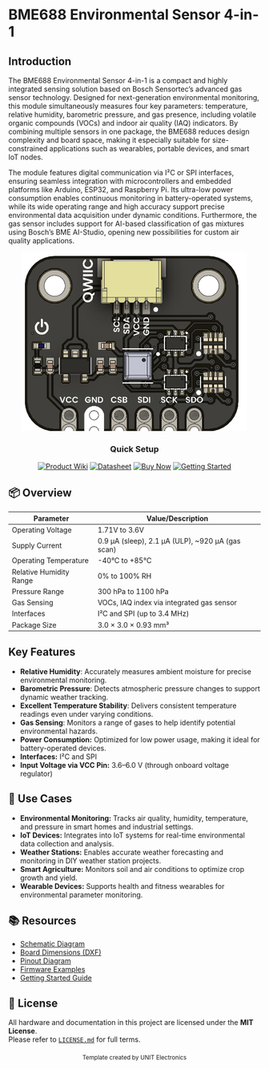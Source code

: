 # BME688 Environmental Sensor 4-in-1

## Introduction

The BME688 Environmental Sensor 4-in-1 is a compact and highly integrated sensing solution based on Bosch Sensortec’s advanced gas sensor technology. Designed for next-generation environmental monitoring, this module simultaneously measures four key parameters: temperature, relative humidity, barometric pressure, and gas presence, including volatile organic compounds (VOCs) and indoor air quality (IAQ) indicators. By combining multiple sensors in one package, the BME688 reduces design complexity and board space, making it especially suitable for size-constrained applications such as wearables, portable devices, and smart IoT nodes.

The module features digital communication via I²C or SPI interfaces, ensuring seamless integration with microcontrollers and embedded platforms like Arduino, ESP32, and Raspberry Pi. Its ultra-low power consumption enables continuous monitoring in battery-operated systems, while its wide operating range and high accuracy support precise environmental data acquisition under dynamic conditions. Furthermore, the gas sensor includes support for AI-based classification of gas mixtures using Bosch’s BME AI-Studio, opening new possibilities for custom air quality applications.



<div align="center">
  <img src="hardware/resources/unit_top_v_1_0_0_bme688_enviromental_sensor_4_in_1.png" width="450px" alt="Development Board">
  <p><em></em></p>
</div>

<div align="center">

### Quick Setup


[<img src="https://img.shields.io/badge/Product%20Wiki-blue?style=for-the-badge" alt="Product Wiki">](https://unit-electronics-mx.github.io/unit_bme688_environmental_sensor_4_in_1/mdbook/index.html)
[<img src="https://img.shields.io/badge/Datasheet-green?style=for-the-badge" alt="Datasheet">](https://unit-electronics-mx.github.io/unit_bme688_environmental_sensor_4_in_1/datasheet_professional.html)
[<img src="https://img.shields.io/badge/Buy%20Now-orange?style=for-the-badge" alt="Buy Now">](https://uelectronics.com/)
[<img src="https://img.shields.io/badge/Getting%20Started-purple?style=for-the-badge" alt="Getting Started">](https://unit-electronics-mx.github.io/unit_bme688_environmental_sensor_4_in_1/mdbook/software/getting-started.html)

</div>


## 📦 Overview

| Parameter                | Value/Description                                 |
|--------------------------|---------------------------------------------------|
| Operating Voltage        | 1.71V to 3.6V                                     |
| Supply Current           | 0.9 µA (sleep), 2.1 µA (ULP), ~920 µA (gas scan)  |
| Operating Temperature    | -40°C to +85°C                                    |
| Relative Humidity Range  | 0% to 100% RH                                     |
| Pressure Range           | 300 hPa to 1100 hPa                               |
| Gas Sensing              | VOCs, IAQ index via integrated gas sensor         |
| Interfaces               | I²C and SPI (up to 3.4 MHz)                       |
| Package Size             | 3.0 × 3.0 × 0.93 mm³                              |



## Key Features


- **Relative Humidity**: Accurately measures ambient moisture for precise environmental monitoring.
- **Barometric Pressure**: Detects atmospheric pressure changes to support dynamic weather tracking.
- **Excellent Temperature Stability**: Delivers consistent temperature readings even under varying conditions.
- **Gas Sensing**: Monitors a range of gases to help identify potential environmental hazards.
- **Power Consumption:** Optimized for low power usage, making it ideal for battery-operated devices.
- **Interfaces:** I²C and SPI
- **Input Voltage via VCC Pin:** 3.6–6.0 V (through onboard voltage regulator)

## 🧪 Use Cases

- **Environmental Monitoring:** Tracks air quality, humidity, temperature, and pressure in smart homes and industrial settings.
- **IoT Devices:** Integrates into IoT systems for real-time environmental data collection and analysis.
- **Weather Stations:** Enables accurate weather forecasting and monitoring in DIY weather station projects.
- **Smart Agriculture:** Monitors soil and air conditions to optimize crop growth and yield.
- **Wearable Devices:** Supports health and fitness wearables for environmental parameter monitoring.



## 📚 Resources

- [<a href="./hardware/unit_sch_v_1_0_0_bme688_environmental_sensor_4_in_1.pdf">Schematic Diagram</a>](hardware/schematic.pdf)
- [<a href="./hardware/resources/unit_dimension_v_1_0_0_bme688_environmental_sensor_4_in_1.png">Board Dimensions (DXF)](docs/dimensions.dxf)
- [<a href="./hardware/resources/unit_pinout_v_0_0_1_ue0095_bm3688_4_in_1_es.png">Pinout Diagram</a>](docs/pinout.png)
- [Firmware Examples](firmware/)
- [Getting Started Guide](docs/getting_started.md)


## 📝 License

All hardware and documentation in this project are licensed under the **MIT License**.  
Please refer to [`LICENSE.md`](LICENSE.md) for full terms.



<div align="center">
  <sub>Template created by UNIT Electronics </sub>
</div>

